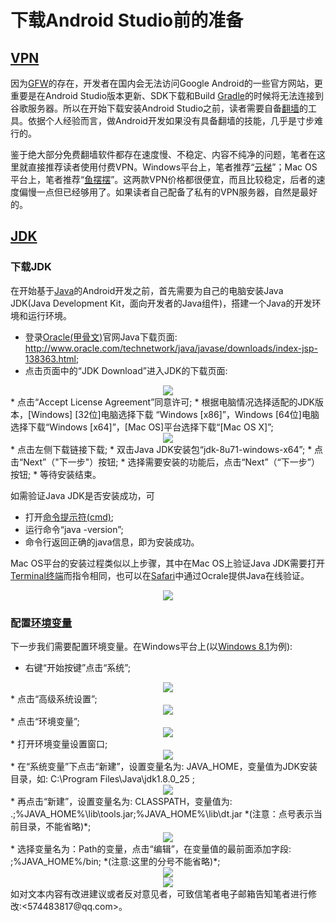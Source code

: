 # 下载Android Studio前的准备 
## [VPN]
因为[GFW]的存在，开发者在国内会无法访问Google Android的一些官方网站，更重要是在Android Studio版本更新、SDK下载和Build [Gradle]的时候将无法连接到谷歌服务器。所以在开始下载安装Android Studio之前，读者需要自备[翻墙]的工具。依据个人经验而言，做Android开发如果没有具备翻墙的技能，几乎是寸步难行的。  
鉴于绝大部分免费翻墙软件都存在速度慢、不稳定、内容不纯净的问题，笔者在这里就直接推荐读者使用付费VPN。Windows平台上，笔者推荐“[云梯]”；Mac OS平台上，笔者推荐“[鱼摆摆]”。这两款VPN价格都很便宜，而且比较稳定，后者的速度偏慢一点但已经够用了。如果读者自己配备了私有的VPN服务器，自然是最好的。

## [JDK]
### 下载JDK
在开始基于[Java]的Android开发之前，首先需要为自己的电脑安装Java JDK(Java Development Kit，面向开发者的Java组件)，搭建一个Java的开发环境和运行环境。  
* 登录[Oracle(甲骨文)]官网Java下载页面:
<http://www.oracle.com/technetwork/java/javase/downloads/index-jsp-138363.html>;
* 点击页面中的“JDK Download”进入JDK的下载页面:
<div align="center"><image src = https://raw.githubusercontent.com/Thelordofdream/Android-Introduction/master/images/001.png onload = 'this.width=400'/></div>
* 点击“Accept License Agreement”同意许可;
* 根据电脑情况选择适配的JDK版本，[Windows] [32位]电脑选择下载 “Windows [x86]”，Windows [64位]电脑选择下载“Windows [x64]”，[Mac OS]平台选择下载“[Mac OS X]”;
<div align="center"><image src = https://raw.githubusercontent.com/Thelordofdream/Android-Introduction/master/images/002.png onload = 'this.width=400'/></div>
* 点击左侧下载链接下载;
* 双击Java JDK安装包“jdk-8u71-windows-x64”;
* 点击“Next”（"下一步"）按钮;
* 选择需要安装的功能后，点击“Next”（“下一步”）按钮;
* 等待安装结束。

如需验证Java JDK是否安装成功，可  

* 打开[命令提示符(cmd)];
* 运行命令“java -version”;
* 命令行返回正确的java信息，即为安装成功。

Mac OS平台的安装过程类似以上步骤，其中在Mac OS上验证Java JDK需要打开[Terminal终端]而指令相同，也可以在[Safari]中通过Ocrale提供Java在线验证。
<div align="center"><image src = https://raw.githubusercontent.com/Thelordofdream/Android-Introduction/master/images/011.png onload = 'this.width=500'/></div>
### 配置[环境变量]
下一步我们需要配置环境变量。在Windows平台上(以[Windows 8.1]为例):  
* 右键“开始按键”点击“系统”;
<div align="center"><image src = https://raw.githubusercontent.com/Thelordofdream/Android-Introduction/master/images/003.png onload = 'this.width=300'/></div>* 点击“高级系统设置”;
<div align="center"><image src = https://raw.githubusercontent.com/Thelordofdream/Android-Introduction/master/images/004.png onload = 'this.width=400'/></div>* 点击“环境变量”;
<div align="center"><image src = https://raw.githubusercontent.com/Thelordofdream/Android-Introduction/master/images/005.png onload = 'this.width=400'/></div>
* 打开环境变量设置窗口;
<div align="center"><image src = https://raw.githubusercontent.com/Thelordofdream/Android-Introduction/master/images/006.png onload = 'this.width=400'/></div>
* 在“系统变量”下点击“新建”，设置变量名为: JAVA_HOME，变量值为JDK安装目录，如: C:\Program Files\Java\jdk1.8.0_25 ;
<div align="center"><image src = https://raw.githubusercontent.com/Thelordofdream/Android-Introduction/master/images/007.png onload = 'this.width=400'/></div>
* 再点击“新建”，设置变量名为: CLASSPATH，变量值为: .;%JAVA_HOME%\lib\tools.jar;%JAVA_HOME%\lib\dt.jar *(注意：点号表示当前目录，不能省略)*;
<div align="center"><image src = https://raw.githubusercontent.com/Thelordofdream/Android-Introduction/master/images/008.png onload = 'this.width=400'/></div>
* 选择变量名为：Path的变量，点击“编辑”，在变量值的最前面添加字段: ;%JAVA_HOME%/bin; *(注意:这里的分号不能省略)*;  
<div align="center"><image src = https://raw.githubusercontent.com/Thelordofdream/Android-Introduction/master/images/009.png onload = 'this.width=400'/></div>
<div align="center"><image src = https://raw.githubusercontent.com/Thelordofdream/Android-Introduction/master/images/010.png onload = 'this.width=400'/></div>  
如对文本内容有改进建议或者反对意见者，可致信笔者电子邮箱告知笔者进行修改:<574483817@qq.com>。[VPN]:https://zh.wikipedia.org/wiki/虛擬私人網路
[GFW]:https://zh.wikipedia.org/wiki/防火长城
[Gradle]:https://zh.wikipedia.org/wiki/Gradle
[翻墙]:https://zh.wikipedia.org/wiki/突破网络审查
[云梯]:https://www.ytpub.com
[鱼摆摆]:https://ybb1024.com
[JDK]:https://zh.wikipedia.org/wiki/JDK
[Java]:https://zh.wikipedia.org/wiki/Java
[Oracle(甲骨文)]:https://zh.wikipedia.org/wiki/甲骨文公司
[Windows]:https://zh.wikipedia.org/wiki/Microsoft_Windows
[32位]:https://zh.wikipedia.org/wiki/32位元
[x86]:https://zh.wikipedia.org/wiki/X86
[64位]:https://zh.wikipedia.org/wiki/64位元
[x64]:https://zh.wikipedia.org/wiki/X86-64
[Mac OS]:https://zh.wikipedia.org/wiki/Mac_OS
[Mac OS X]:https://zh.wikipedia.org/wiki/OS_X
[命令提示符(cmd)]:https://zh.wikipedia.org/wiki/命令提示字元
[Terminal终端]:https://zh.wikipedia.org/wiki/终端_(OS_X)
[Safari]:https://zh.wikipedia.org/wiki/Safari
[环境变量]:https://zh.wikipedia.org/wiki/环境变量
[Windows 8.1]:https://zh.wikipedia.org/wiki/Windows_8.1